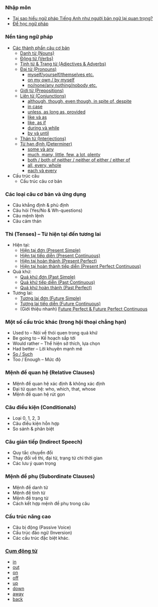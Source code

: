 
### Nhập môn
- [Tại sao hiểu ngữ pháp Tiếng Anh như người bản ngữ lại quan trọng?](c1/hieu-nhu-nguoi-ban-ngu.md)  
- [Để học ngữ pháp](c1/cach-hoc.md)
### Nền tảng ngữ pháp
- [Các thành phần câu cơ bản](c2/index.md) 
   - [Danh từ (Nouns)](c2/danh-tu.md) 
   - [Động từ (Verbs)](c2/dong-tu.md)
   - [Tính từ & Trạng từ (Adjectives & Adverbs)](c2/tinh-tu-va-trang-tu.md)  
   - [Đại từ (Pronouns)](c2/dai-tu/index.md)
      - [myself/yourself/themselves etc.](c2/dai-tu/dai-tu-phan-than.md)
      - [on my own / by myself](c2/dai-tu/on-my-own-by-myself.md)
      - [no/none/any nothing/nobody etc.](c2/dai-tu/dai-tu-bat-dinh.md)
   - [Giới từ (Prepositions)](c2/gioi-tu.md)
   - [Liên từ (Conjunctions)](c2/lien-tu/index.md)
      - [although, though, even though, in spite of, despite](c2/lien-tu/although-though-eventhough-in-spite-of-despite.md)
      - [in case](c2/lien-tu/in-case.md)
      - [unless, as long as, provided](c2/lien-tu/unless-as-long-as-provided.md)
      - [like và as](c2/lien-tu/like-as.md)
      - [like, as if](c2/lien-tu/like-as-if.md)
      - [during và while](c2/lien-tu/during-while.md)
      - [by và until](c2/lien-tu/by-va-until.md)
   - [Thán từ (Interjections)](c2/than-tu.md)
   - [Từ hạn định (Determiner)](c2/tu-han-dinh/index.md)
      - [some và any](c2/tu-han-dinh/some-any.md)
      - [much, many, little, few, a lot, plenty](c2/tu-han-dinh/dai-luong-cac-thu.md)
      - [both / both of neither / neither of either / either of](c2/tu-han-dinh/both-either-neither.md)
      - [all, every, whole](c2/tu-han-dinh/all-every-whole.md)
      - [each và every](c2/tu-han-dinh/each-every.md)
- Cấu trúc câu
   - Cấu trúc câu cơ bản
### Các loại câu cơ bản và ứng dụng
- Câu khẳng định & phủ định
- Câu hỏi (Yes/No & Wh-questions)
- Câu mệnh lệnh
- Câu cảm thán
### Thì (Tenses) – Từ hiện tại đến tương lai
- Hiện tại:  
   - [Hiện tại đơn (Present Simple)](c4/htd.md)
   - [Hiện tại tiếp diễn (Present Continuous)](c4/httd.md)
   - [Hiện tại hoàn thành (Present Perfect)](c4/htht.md)
   - [Hiện tại hoàn thành tiếp diễn (Present Perfect Continuous)](c4/hthttd.md)
- Quá khứ:  
   - [Quá khứ đơn (Past Simple)](c4/qkd.md)
   - [Quá khứ tiếp diễn (Past Continuous)](c4/qktd.md)
   - [Quá khứ hoàn thành (Past Perfect)](c4/qkht.md)
- Tương lai:  
   - [Tương lai đơn (Future Simple)](c4/tld.md)
   - [Tương lai tiếp diễn (Future Continuous)](c4/tltd.md)
   - (Giới thiệu nhanh) [Future Perfect & Future Perfect Continuous](c4/tlht-tlhttd.md)
### Một số cấu trúc khác (trong hội thoại chẳng hạn)
- Used to – Nói về thói quen trong quá khứ  
- Be going to – Kế hoạch sắp tới  
- Would rather – Thể hiện sở thích, lựa chọn  
- Had better – Lời khuyên mạnh mẽ  
- [So / Such](cau-truc-khac/so-such.md)
- Too / Enough – Mức độ
### Mệnh đề quan hệ (Relative Clauses)
- Mệnh đề quan hệ xác định & không xác định  
- Đại từ quan hệ: who, which, that, whose  
- Mệnh đề quan hệ rút gọn  
### Câu điều kiện (Conditionals)
- Loại 0, 1, 2, 3  
- Câu điều kiện hỗn hợp  
- So sánh & phân biệt  
### Câu gián tiếp (Indirect Speech)
- Quy tắc chuyển đổi  
- Thay đổi về thì, đại từ, trạng từ chỉ thời gian  
- Các lưu ý quan trọng  
### Mệnh đề phụ (Subordinate Clauses)
- Mệnh đề danh từ  
- Mệnh đề tính từ  
- Mệnh đề trạng từ  
- Cách kết hợp mệnh đề phụ trong câu  
### Cấu trúc nâng cao
- Câu bị động (Passive Voice)  
- Cấu trúc đảo ngữ (Inversion)  
- Các cấu trúc đặc biệt khác.

### [Cụm động từ](cdt/phrasal-verbs.md)

- [in](cdt/cum-dong-tu-voi-in.md)
- [out](cdt/cum-dong-tu-voi-out.md)
- [on](cdt/cum-dong-tu-voi-on.md)
- [off](cdt/cum-dong-tu-voi-off.md)
- [up](cdt/cum-dong-tu-voi-up.md)
- [down](cdt/cum-dong-tu-voi-down.md)
- [away](cdt/cum-dong-tu-voi-away.md)
- [back](cdt/cum-dong-tu-voi-back.md) 
